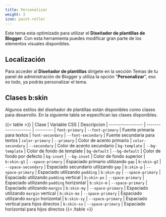 ```yaml
---
title: Personalizar
weight: 3
icon: paint-roller
---
```



Este tema esta optimizado para utilizar el **Diseñador de plantillas de Blogger**. Con esta herramienta puedes modificar gran parte de los elementos visuales disponibles.

## Localización

Para acceder al **Diseñador de plantillas** dirígete en la sección Temas de tu panel de administración de Blogger y utiliza la opción "**Personalizar**", eso es todo, ya podrás personalizar el tema.

## Clases b:skin

Algunos estilos del diseñador de plantillas están disponibles como clases para desarrollo. En la siguiente tabla se especifican las clases disponibles.

{{< table >}}
| Clase             | Variable CSS         | Descripcion
| ----------------- | -------------------- | ---------
| `font-primary`    | `--font-primary`     | Fuente primaria para textos
| `font-secondary`  | `--font-secondary`   | Fuente secundaria para textos
| `color-primary`   | `--primary`          | Color de acento primario
| `color-secondary` | `--secondary`        | Color de acento secundario
| `bg-template`     | `--bg-template`      | Color de fondo de template
| `bg-default`      | `--bg-default`       | Color de fondo por defecto
| `bg-inset`        | `--bg-inset`         | Color de fondo superior
| `b:skin-g1`       | `--space-primary`    | Espaciado primario utilizando `gap`
| `b:skin-g2`       | `--space-secondary`  | Espaciado secundario utilizando `gap`
| `b:skin-p`        | `--space-primary`    | Espaciado utilizando `padding`
| `b:skin-py`       | `--space-primary`    | Espaciado utilizando `padding` vertical
| `b:skin-px`       | `--space-primary`    | Espaciado utilizando `padding` horizontal
| `b:skin-m`        | `--space-primary`    | Espaciado utilizando `margin`
| `b:skin-my`       | `--space-primary`    | Espaciado utilizando `margin` vertical
| `b:skin-mx`       | `--space-primary`    | Espaciado utilizando `margin` horizontal
| `b:skin-sy`       | `--space-primary`    | Espaciado vertical para hijos directos
| `b:skin-sx`       | `--space-primary`    | Espaciado horizontal para hijos directos
{{< /table >}}